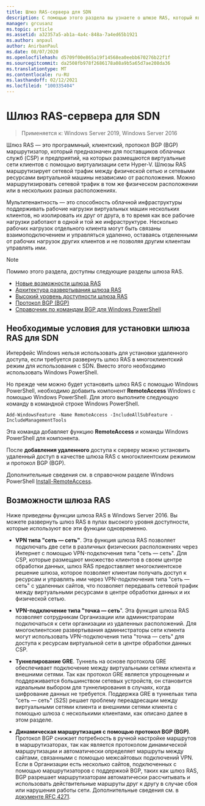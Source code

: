 ```yaml
---
title: Шлюз RAS-сервера для SDN
description: С помощью этого раздела вы узнаете о шлюзе RAS, который является маршрутизатором, поддерживающим программное обеспечение, клиент протокол BGP (BGP) в Windows Server 2019 и 2016.
manager: grcusanz
ms.topic: article
ms.assetid: a32357a5-ab1a-4a4c-848a-7a4ed65b1921
ms.author: anpaul
author: AnirbanPaul
ms.date: 08/07/2020
ms.openlocfilehash: d5709f00e865a19f14568ea0eebb670276b22f1f
ms.sourcegitcommit: da2508fb978f2686178a08a9b5a65d7ae208da36
ms.translationtype: MT
ms.contentlocale: ru-RU
ms.lasthandoff: 02/12/2021
ms.locfileid: "100335404"
---
```

# <a name="ras-gateway-for-sdn"></a>Шлюз RAS-сервера для SDN

>Применяется к: Windows Server 2019, Windows Server 2016

Шлюз RAS — это программный, клиентский, протокол BGP (BGP) маршрутизатор, который предназначен для поставщиков облачных служб (CSP) и предприятий, на которых размещаются виртуальные сети клиентов с помощью виртуализации сети Hyper-V. Шлюзы RAS маршрутизирует сетевой трафик между физической сетью и сетевыми ресурсами виртуальной машины независимо от расположения. Можно маршрутизировать сетевой трафик в том же физическом расположении или в нескольких разных расположениях.

Мультитенантность — это способность облачной инфраструктуры поддерживать рабочие нагрузки виртуальных машин нескольких клиентов, но изолировать их друг от друга, в то время как все рабочие нагрузки работают в одной и той же инфраструктуре. Несколько рабочих нагрузок отдельного клиента могут быть связаны взаимоподключением и управляться удаленно, оставаясь отделенными от рабочих нагрузок других клиентов и не позволяя другим клиентам управлять ими.

> [!NOTE]
> Помимо этого раздела, доступны следующие разделы шлюза RAS.
>
> -   [Новые возможности шлюза RAS](../../../sdn/technologies/network-function-virtualization/What-s-New-in-RAS-Gateway.md)
> -   [Архитектура развертывания шлюза RAS](../../../sdn/technologies/network-function-virtualization/RAS-Gateway-Deployment-Architecture.md)
> -   [Высокий уровень доступности шлюза RAS](../../../sdn/technologies/network-function-virtualization/RAS-Gateway-High-Availability.md)
> -   [Протокол BGP &#40;BGP&#41;](../../../../remote/remote-access/bgp/Border-Gateway-Protocol-BGP.md)
> -   [Справочник по командам BGP для Windows PowerShell](../../../../remote/remote-access/bgp/BGP-Windows-PowerShell-Command-Reference.md)


## <a name="prerequisites-for-installing-ras-gateway-for-sdn"></a>Необходимые условия для установки шлюза RAS для SDN
Интерфейс Windows нельзя использовать для установки удаленного доступа, если требуется развернуть шлюз RAS в многоклиентский режим для использования с SDN. Вместо этого необходимо использовать Windows PowerShell.

Но прежде чем можно будет установить шлюз RAS с помощью Windows PowerShell, необходимо добавить компонент **RemoteAccess** Windows с помощью Windows PowerShell. Для этого выполните следующую команду в командной строке Windows PowerShell.

`Add-WindowsFeature -Name RemoteAccess -IncludeAllSubFeature -IncludeManagementTools`

Эта команда добавляет функцию **RemoteAccess** и команды Windows PowerShell для компонента.

После **добавления удаленного** доступа к серверу можно установить удаленный доступ в качестве шлюза RAS с многоклиентским режимом и протокол BGP (BGP).

Дополнительные сведения см. в справочном разделе Windows PowerShell [Install-RemoteAccess](https://technet.microsoft.com/library/hh918408.aspx).

## <a name="ras-gateway-features"></a>Возможности шлюза RAS
Ниже приведены функции шлюза RAS в Windows Server 2016. Вы можете развернуть шлюз RAS в пулах высокого уровня доступности, которые используют все эти функции одновременно.

-   **VPN типа "сеть — сеть"**. Эта функция шлюза RAS позволяет подключать две сети в различных физических расположениях через Интернет с помощью VPN-подключения типа "сеть — сеть". Для CSP, которые размещают множество клиентов в своем центре обработки данных, шлюз RAS предоставляет многоклиентское решение шлюза, которое позволяет клиентам получать доступ к ресурсам и управлять ими через VPN-подключения типа "сеть — сеть" с удаленных сайтов, что позволяет передавать сетевой трафик между виртуальными ресурсами в центре обработки данных и их физической сетью.

-   **VPN-подключение типа "точка — сеть**". Эта функция шлюза RAS позволяет сотрудникам Организации или администраторам подключаться к сети организации из удаленных расположений.  Для многоклиентские развертывания администраторы сети клиента могут использовать VPN-подключения типа "точка — сеть" для доступа к ресурсам виртуальной сети в центре обработки данных CSP.

-   **Туннелирование GRE**. Туннель на основе протокола GRE обеспечивает подключение между виртуальными сетями клиента и внешними сетями. Так как протокол GRE является упрощенным и поддерживается большинством сетевых устройств, он становится идеальным выбором для туннелирования в случаях, когда шифрование данных не требуется. Поддержка GRE в туннельах типа "сеть — сеть" (S2S) решает проблему переадресации между виртуальными сетями клиента и внешними сетями клиента с помощью шлюза с несколькими клиентами, как описано далее в этом разделе.

-   **Динамическая маршрутизация с помощью протокол BGP (BGP)**. Протокол BGP снижает потребность в ручной настройке маршрутов в маршрутизаторах, так как является протоколом динамической маршрутизации и автоматически определяет маршруты между сайтами, связанными с помощью межсайтовых подключений VPN. Если в Организации есть несколько сайтов, подключенных с помощью маршрутизаторов с поддержкой BGP, таких как шлюз RAS, BGP разрешает маршрутизаторам автоматически рассчитывать и использовать действительные маршруты друг к другу в случае сбоя или нарушения работы сети. Дополнительные сведения см. в [документе RFC 4271](https://tools.ietf.org/html/rfc4271).





